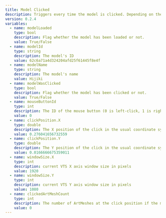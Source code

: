 ```yaml
---
title: Model Clicked
description: Triggers every time the model is clicked. Depending on the config, it also triggers when you click anywhere in the VTS window even if the click wasn't on the model.
version: 0.2.4
variables:
  - name: modelLoaded
    type: bool
    description: Flag whether the model has been loaded or not.
    value: True/False
  - name: modelId
    type: string
    description: The model's ID
    value: 62c6a71a4d324204afd25f61445f8e4f
  - name: modelName
    type: string
    description: The model's name
    value: Hijiki
  - name: modelWasClicked
    type: bool
    description: Flag whether the model has been clicked or not.
    value: True/False
  - name: mouseButtonId
    type: int
    description: The ID of the mouse button (0 is left-click, 1 is right-click and 2 is middle-click (mouse-wheel click))
    value: 0
  - name: clickPosition.X
    type: double
    description: The X position of the click in the usual coordinate system
    value: 0.276041656732559
  - name: clickPosition.Y
    type: double
    description: The Y position of the click in the usual coordinate system
    value: 0.0166666675359011
  - name: windowSize.X
    type: int
    description: current VTS X axis window size in pixels
    value: 1920
  - name: windowSize.Y
    type: int
    description: current VTS Y axis window size in pixels
    value: 1080
  - name: clickedArtMeshCount
    type: int
    description: The number of ArtMeshes at the click position if the model was clicked
    value: 0
---
```

